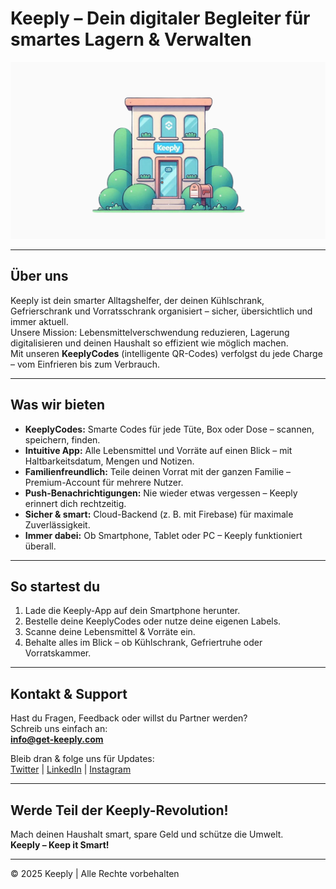 # Keeply – Dein digitaler Begleiter für smartes Lagern & Verwalten

![Keeply Logo](./img/Ipressumgrafik.png)

---

## Über uns

Keeply ist dein smarter Alltagshelfer, der deinen Kühlschrank, Gefrierschrank und Vorratsschrank organisiert – sicher, übersichtlich und immer aktuell.  
Unsere Mission: Lebensmittelverschwendung reduzieren, Lagerung digitalisieren und deinen Haushalt so effizient wie möglich machen.  
Mit unseren **KeeplyCodes** (intelligente QR-Codes) verfolgst du jede Charge – vom Einfrieren bis zum Verbrauch.

---

## Was wir bieten

- **KeeplyCodes:** Smarte Codes für jede Tüte, Box oder Dose – scannen, speichern, finden.  
- **Intuitive App:** Alle Lebensmittel und Vorräte auf einen Blick – mit Haltbarkeitsdatum, Mengen und Notizen.  
- **Familienfreundlich:** Teile deinen Vorrat mit der ganzen Familie – Premium-Account für mehrere Nutzer.  
- **Push-Benachrichtigungen:** Nie wieder etwas vergessen – Keeply erinnert dich rechtzeitig.  
- **Sicher & smart:** Cloud-Backend (z. B. mit Firebase) für maximale Zuverlässigkeit.  
- **Immer dabei:** Ob Smartphone, Tablet oder PC – Keeply funktioniert überall.

---

## So startest du

1. Lade die Keeply-App auf dein Smartphone herunter.  
2. Bestelle deine KeeplyCodes oder nutze deine eigenen Labels.  
3. Scanne deine Lebensmittel & Vorräte ein.  
4. Behalte alles im Blick – ob Kühlschrank, Gefriertruhe oder Vorratskammer.

---

## Kontakt & Support

Hast du Fragen, Feedback oder willst du Partner werden?  
Schreib uns einfach an:  
**info@get-keeply.com**

Bleib dran & folge uns für Updates:  
[Twitter](https://twitter.com/getkeeply) | [LinkedIn](https://linkedin.com/company/getkeeply) | [Instagram](https://instagram.com/getkeeply)

---

## Werde Teil der Keeply-Revolution!

Mach deinen Haushalt smart, spare Geld und schütze die Umwelt.  
**Keeply – Keep it Smart!**

---

© 2025 Keeply | Alle Rechte vorbehalten
